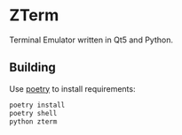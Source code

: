 # ZTerm

Terminal Emulator written in Qt5 and Python.

## Building
Use [poetry](https://python-poetry.org/) to install requirements:

```bash
poetry install
poetry shell
python zterm
```
